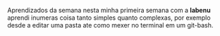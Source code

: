 Aprendizados da semana
nesta minha primeira semana com a **labenu** aprendi inumeras coisa tanto simples quanto complexas, por exemplo desde a editar uma pasta ate como mexer no terminal em um git-bash.